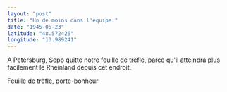 ```yaml
---
layout: "post"
title: "Un de moins dans l'équipe."
date: "1945-05-23"
latitude: "48.572426"
longitude: "13.989241"
---
```


A Petersburg, Sepp quitte notre feuille de trèfle, parce qu'il atteindra plus facilement le Rheinland depuis cet endroit.


<div class="histoire"></div>

<div class="commentaire">Feuille de trèfle, porte-bonheur</div>